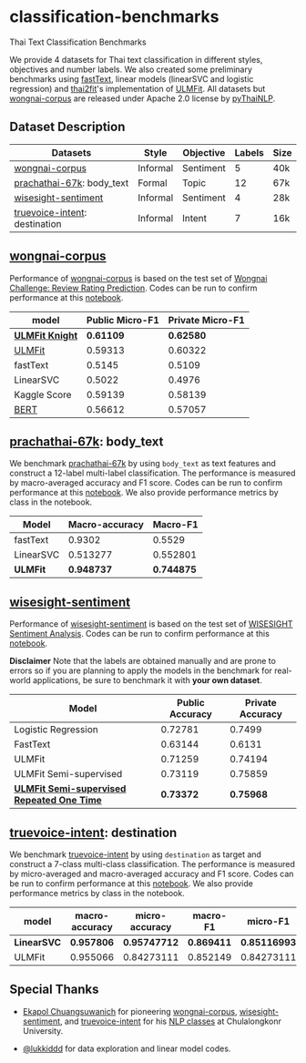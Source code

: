 # classification-benchmarks
Thai Text Classification Benchmarks

We provide 4 datasets for Thai text classification in different styles, objectives and number labels. We also created some preliminary benchmarks using [fastText](https://fasttext.cc), linear models (linearSVC and logistic regression) and [thai2fit](https://github.com/cstorm125/thai2fit)'s implementation of [ULMFit](https://arxiv.org/abs/1801.06146). All datasets but [wongnai-corpus](https://github.com/wongnai/wongnai-corpus) are released under Apache 2.0 license by [pyThaiNLP](https://github.com/PyThaiNLP/).

## Dataset Description

| Datasets                                                    | Style    | Objective | Labels | Size | 
|-------------------------------------------------------------|----------|-----------|--------|------|
| [wongnai-corpus](https://github.com/wongnai/wongnai-corpus) | Informal | Sentiment | 5      | 40k  |(https://github.com/cstorm125/thai2fit/blob/master/notebook/lstm_wongnai.ipynb)               |
| [prachathai-67k](https://github.com/PyThaiNLP/prachathai-67k): body_text | Formal   | Topic     | 12    | 67k  |
| [wisesight-sentiment](https://github.com/PyThaiNLP/wisesight-sentiment)  | Informal | Sentiment | 4   | 28k  | 
| [truevoice-intent](https://github.com/PyThaiNLP/truevoice-intent): destination  | Informal | Intent    | 7    | 16k  |

## [wongnai-corpus](https://github.com/wongnai/wongnai-corpus)

Performance of [wongnai-corpus](https://github.com/wongnai/wongnai-corpus) is based on the test set of [Wongnai Challenge: Review Rating Prediction](https://www.kaggle.com/account/login?ReturnUrl=%2Ft%2F5db04b4da3264e1091d83463b110153b). Codes can be run to confirm performance at this [notebook](https://github.com/cstorm125/thai2fit/blob/master/wongnai_cls/classification.ipynb).

| model     | Public Micro-F1 | Private Micro-F1 | 
|-----------|-----------------|------------------|
| [**ULMFit Knight**](https://www.facebook.com/photo.php?fbid=10215789035573261&set=pcb.795048317543327&type=3&theater&ifg=1) | **0.61109** | **0.62580** |
| [ULMFit](https://github.com/cstorm125/thai2fit/) | 0.59313          | 0.60322           |
| fastText | 0.5145          | 0.5109           |
| LinearSVC | 0.5022          | 0.4976           |
| Kaggle Score | 0.59139          | 0.58139          |
| [BERT](https://github.com/ThAIKeras/bert) | 0.56612 | 0.57057 |


## [prachathai-67k](https://github.com/PyThaiNLP/prachathai-67k): body_text

We benchmark [prachathai-67k](https://github.com/PyThaiNLP/prachathai-67k) by using `body_text` as text features and construct a 12-label multi-label classification. The performance is measured by macro-averaged accuracy and F1 score. Codes can be run to  confirm performance at this [notebook](https://github.com/PyThaiNLP/prachathai-67k/blob/master/classification.ipynb). We also provide performance metrics by class in the notebook.

| Model     | Macro-accuracy | Macro-F1 |
|-----------|----------------|----------|
| fastText  | 0.9302         | 0.5529   |
| LinearSVC | 0.513277       | 0.552801 |
| **ULMFit**    | **0.948737**       | **0.744875**	 |

## [wisesight-sentiment](https://github.com/PyThaiNLP/wisesight-sentiment)

Performance of [wisesight-sentiment](https://github.com/PyThaiNLP/wisesight-sentiment) is based on the test set of [WISESIGHT Sentiment Analysis](https://www.kaggle.com/account/login?ReturnUrl=/t/0b22205d288143bb8672527b04690a97). Codes can be run to confirm performance at this [notebook](https://github.com/PyThaiNLP/wisesight-sentiment/blob/master/kaggle-competition/competition.ipynb). 

**Disclaimer** Note that the labels are obtained manually and are prone to errors so if you are planning to apply the models in the benchmark for real-world applications, be sure to benchmark it with **your own dataset**.

| Model               | Public Accuracy | Private Accuracy |
|---------------------|-----------------|------------------|
| Logistic Regression | 0.72781         | 0.7499           |
| FastText            | 0.63144         | 0.6131           |
| ULMFit              | 0.71259         | 0.74194          |
| ULMFit Semi-supervised    | 0.73119     | 0.75859      |
| **[ULMFit Semi-supervised Repeated One Time](https://github.com/PyThaiNLP/wisesight-sentiment/blob/master/competition.ipynb)**    | **0.73372**     | **0.75968**      |

## [truevoice-intent](https://github.com/PyThaiNLP/truevoice-intent): destination

We benchmark [truevoice-intent](https://github.com/PyThaiNLP/truevoice-intent) by using `destination` as target and construct a 7-class multi-class classification. The performance is measured by micro-averaged and macro-averaged accuracy and F1 score. Codes can be run to  confirm performance at this [notebook](https://github.com/PyThaiNLP/truevoice-intent/blob/master/classification.ipynb). We also provide performance metrics by class in the notebook.

| model     | macro-accuracy | micro-accuracy | macro-F1       | micro-F1   |
|-----------|----------------|----------------|----------------|------------|
| **LinearSVC** | **0.957806**       | **0.95747712**     |       **0.869411** | **0.85116993** |
| ULMFit    | 0.955066       | 0.84273111     | 0.852149       | 0.84273111 |

## Special Thanks

* [Ekapol Chuangsuwanich](https://github.com/ekapolc) for pioneering [wongnai-corpus](https://github.com/wongnai/wongnai-corpus), [wisesight-sentiment](https://github.com/PyThaiNLP/wisesight-sentiment), and [truevoice-intent](https://github.com/PyThaiNLP/truevoice-intent) for his [NLP classes](https://github.com/ekapolc/nlp_course) at Chulalongkonr University. 

* [@lukkiddd](https://github.com/lukkiddd) for data exploration and linear model codes.
